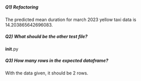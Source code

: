 ##### Q1) Refactoring
The predicted mean duration for march 2023 yellow taxi data is 14.203865642696083.

##### Q2) What should be the other test file?
__init__.py

##### Q3) How many rows in the expected dataframe?
With the data given, it should be 2 rows.